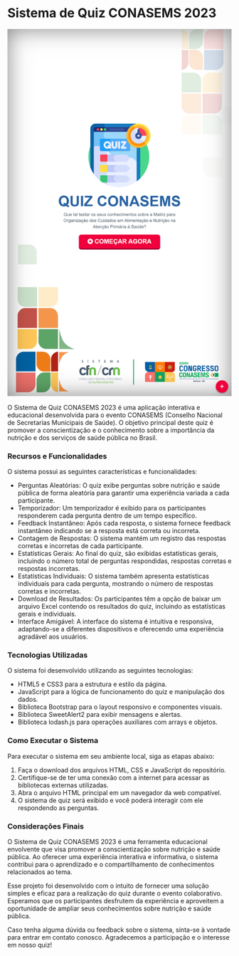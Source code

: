 # Sistema de Quiz CONASEMS 2023

<img align="" width="" height="" src="print.png"><br/>

O Sistema de Quiz CONASEMS 2023 é uma aplicação interativa e educacional desenvolvida para o evento CONASEMS (Conselho Nacional de Secretarias Municipais de Saúde). O objetivo principal deste quiz é promover a conscientização e o conhecimento sobre a importância da nutrição e dos serviços de saúde pública no Brasil.

### Recursos e Funcionalidades

O sistema possui as seguintes características e funcionalidades:

* Perguntas Aleatórias: O quiz exibe perguntas sobre nutrição e saúde pública de forma aleatória para garantir uma experiência variada a cada participante.
* Temporizador: Um temporizador é exibido para os participantes responderem cada pergunta dentro de um tempo específico.
* Feedback Instantâneo: Após cada resposta, o sistema fornece feedback instantâneo indicando se a resposta está correta ou incorreta.
* Contagem de Respostas: O sistema mantém um registro das respostas corretas e incorretas de cada participante.
* Estatísticas Gerais: Ao final do quiz, são exibidas estatísticas gerais, incluindo o número total de perguntas respondidas, respostas corretas e respostas incorretas.
* Estatísticas Individuais: O sistema também apresenta estatísticas individuais para cada pergunta, mostrando o número de respostas corretas e incorretas.
* Download de Resultados: Os participantes têm a opção de baixar um arquivo Excel contendo os resultados do quiz, incluindo as estatísticas gerais e individuais.
* Interface Amigável: A interface do sistema é intuitiva e responsiva, adaptando-se a diferentes dispositivos e oferecendo uma experiência agradável aos usuários.

### Tecnologias Utilizadas

O sistema foi desenvolvido utilizando as seguintes tecnologias:

* HTML5 e CSS3 para a estrutura e estilo da página.
* JavaScript para a lógica de funcionamento do quiz e manipulação dos dados.
* Biblioteca Bootstrap para o layout responsivo e componentes visuais.
* Biblioteca SweetAlert2 para exibir mensagens e alertas.
* Biblioteca lodash.js para operações auxiliares com arrays e objetos.

### Como Executar o Sistema

Para executar o sistema em seu ambiente local, siga as etapas abaixo:

1. Faça o download dos arquivos HTML, CSS e JavaScript do repositório.
2. Certifique-se de ter uma conexão com a internet para acessar as bibliotecas externas utilizadas.
3. Abra o arquivo HTML principal em um navegador da web compatível.
4. O sistema de quiz será exibido e você poderá interagir com ele respondendo as perguntas.

### Considerações Finais

O Sistema de Quiz CONASEMS 2023 é uma ferramenta educacional envolvente que visa promover a conscientização sobre nutrição e saúde pública. Ao oferecer uma experiência interativa e informativa, o sistema contribui para o aprendizado e o compartilhamento de conhecimentos relacionados ao tema.

Esse projeto foi desenvolvido com o intuito de fornecer uma solução simples e eficaz para a realização do quiz durante o evento colaborativo. Esperamos que os participantes desfrutem da experiência e aproveitem a oportunidade de ampliar seus conhecimentos sobre nutrição e saúde pública.

Caso tenha alguma dúvida ou feedback sobre o sistema, sinta-se à vontade para entrar em contato conosco. Agradecemos a participação e o interesse em nosso quiz!